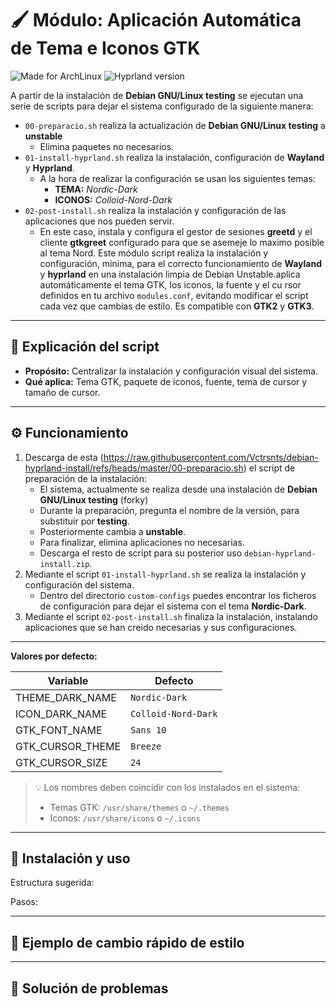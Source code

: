 # 🖌️  Módulo: Aplicación Automática de Tema e Iconos GTK

![Made for ArchLinux](https://img.shields.io/badge/Made%20for-Arch-white?logo=archlinux) ![Hyprland version](https://img.shields.io/badge/Hyprland-0.51.1-white?logo=hyprland)



A partir de la instalación de **Debian GNU/Linux testing** se ejecutan una serie de scripts para dejar el sistema configurado de la siguiente manera:
- `00-preparacio.sh` realiza la actualización de **Debian GNU/Linux testing** a **unstable**
  - Elimina paquetes no necesarios.
- `01-install-hyprland.sh` realiza la instalación, configuración de **Wayland** y **Hyprland**.
  - A la hora de realizar la configuración se usan los siguientes temas:
    - **TEMA:** *Nordic-Dark*
    - **ICONOS:** *Colloid-Nord-Dark*
- `02-post-install.sh` realiza la instalación y configuración de las aplicaciones que nos pueden servir.
  - En este caso, instala y configura el gestor de sesiones **greetd** y el cliente **gtkgreet** configurado para que se asemeje lo maximo posible al tema Nord.
Este módulo script realiza la instalación y configuración, minima, para el correcto funcionamiento de **Wayland** y **hyprland** en una instalación limpia de Debian Unstable.aplica automáticamente el tema GTK, los iconos, la fuente y el cu
rsor definidos en tu archivo `modules.conf`, evitando modificar el script cada vez que cambias de estilo. Es compatible con **GTK2** y **GTK3**.

---

## 📖 Explicación del script

- **Propósito:** Centralizar la instalación y configuración visual del sistema.
- **Qué aplica:** Tema GTK, paquete de iconos, fuente, tema de cursor y tamaño de cursor.

---

## ⚙️ Funcionamiento

1. Descarga de esta (https://raw.githubusercontent.com/Vctrsnts/debian-hyprland-install/refs/heads/master/00-preparacio.sh) el script de preparación de la instalación:
    - El sistema, actualmente se realiza desde una instalación de **Debian GNU/Linux testing** (forky)
    - Durante la preparación, pregunta el nombre de la versión, para substituir por **testing**.
    - Posteriormente cambia a **unstable**.
    - Para finalizar, elimina aplicaciones no necesarias.
    - Descarga el resto de script para su posterior uso `debian-hyprland-install.zip`.
2. Mediante el script `01-install-hyprland.sh` se realiza la instalación y configuración del sistema.
    - Dentro del directorio `custom-configs` puedes encontrar los ficheros de configuración para dejar el sistema con el tema **Nordic-Dark**.
3. Mediante el script `02-post-install.sh` finaliza la instalación, instalando aplicaciones que se han creido necesarias y sus configuraciones.

---
**Valores por defecto:**

| Variable            | Defecto             |
|---------------------|---------------------|
| THEME_DARK_NAME     | `Nordic-Dark`       |
| ICON_DARK_NAME      | `Colloid-Nord-Dark` |
| GTK_FONT_NAME       | `Sans 10`           |
| GTK_CURSOR_THEME    | `Breeze`            |
| GTK_CURSOR_SIZE     | `24`                |

> 💡 Los nombres deben coincidir con los instalados en el sistema:
> - Temas GTK: `/usr/share/themes` o `~/.themes`
> - Iconos: `/usr/share/icons` o `~/.icons`

---

## 🚀 Instalación y uso

Estructura sugerida:


Pasos:


---

## 🧩 Ejemplo de cambio rápido de estilo

---

## 🛟 Solución de problemas
